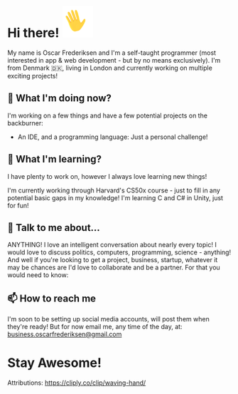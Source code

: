 # Hi there! <img src="https://raw.githubusercontent.com/oscarscfrederiksen/oscarscfrederiksen/master/Hand-Waving.gif" width="70px" style="clip: rect(0px, 0px, 100px, 0px)">

My name is Oscar Frederiksen and I'm a self-taught programmer (most interested in app & web development - but by no means exclusively). I'm from Denmark 🇩🇰, living in London and currently working on multiple exciting projects! <!--launching multiple apps, startups and busieness ventures!-->

## 🔭 What I'm doing now?

I'm working on a few things and have a few potential projects on the backburner:

- An IDE, and a programming language: Just a personal challenge!

## 🌱  What I'm learning?

I have plenty to work on, however I always love learning new things!

I'm currently working through Harvard's CS50x course - just to fill in any potential basic gaps in my knowledge!
I'm learning C and C# in Unity, just for fun!

## 💬 Talk to me about...

ANYTHING! I love an intelligent conversation about nearly every topic! I would love to discuss politics, computers, programming, science - anything! And well if you're looking to get a project, business, startup, whatever it may be chances are I'd love to collaborate and be a partner. For that you would need to know:

## 📫  How to reach me

I'm soon to be setting up social media accounts, will post them when they're ready!
But for now email me, any time of the day, at: business.oscarfrederiksen@gmail.com

# Stay Awesome!


<!--
**oscarscfrederiksen/oscarscfrederiksen** is a ✨ _special_ ✨ repository because its `README.md` (this file) appears on your GitHub profile.

Here are some ideas to get you started:

- 🔭 I’m currently working on ...
- 🌱 I’m currently learning ...
- 👯 I’m looking to collaborate on ...
- 🤔 I’m looking for help with ...
- 💬 Ask me about ...
- 📫 How to reach me: ...
- 😄 Pronouns: ...
- ⚡ Fun fact: ...
-->









Attributions:
https://cliply.co/clip/waving-hand/
